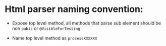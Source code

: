 # Html parser naming convention:

* Expose top level method, all methods that parse sub element should be non `pubic` or
`@VisibleForTesting`

* Name top level method as `processXXXXXX`